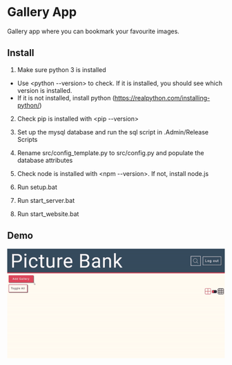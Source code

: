 # Gallery App

Gallery app where you can bookmark your favourite images.

## Install

1. Make sure python 3 is installed

-   Use <python --version> to check. If it is installed, you should see which version is installed.
-   If it is not installed, install python (https://realpython.com/installing-python/)

2. Check pip is installed with <pip --version>

3. Set up the mysql database and run the sql script in .Admin/Release Scripts

4. Rename src/config_template.py to src/config.py and populate the database attributes

5. Check node is installed with <npm --version>. If not, install node.js

6. Run setup.bat

7. Run start_server.bat

8. Run start_website.bat

## Demo

![ Demo](Example.gif) [](Example.gif)
